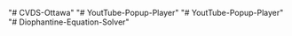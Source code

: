 "# CVDS-Ottawa" 
"# YoutTube-Popup-Player" 
"# YoutTube-Popup-Player" 
"# Diophantine-Equation-Solver" 
